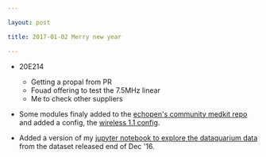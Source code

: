 ```yaml
---

layout: post

title: 2017-01-02 Merry new year

---
```



-   20E214

    -   Getting a propal from PR
    -   Fouad offering to test the 7.5MHz linear
    -   Me to check other suppliers

-   Some modules finaly added to the [echopen's community medkit
    repo](https://github.com/echopen/PRJ-medtec_kit/) and added a
    config, the [wireless 1.1
    config](https://github.com/echopen/PRJ-medtec_kit/tree/master/configurations/CFG-arduino_servo).

-   Added a version of my [jupyter notebook to explore the dataquarium
    data](https://github.com/kelu124/PRJ-medtec_sigproc/blob/6412c4ce4da4fe8f3ea1a4144fe389d411b0b80e/dataquarium/explore.ipynb)
    from the dataset released end of Dec '16.


